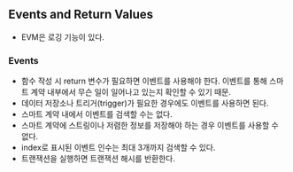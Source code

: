 ## Events and Return Values

- EVM은 로깅 기능이 있다.

### Events

- 함수 작성 시 return 변수가 필요하면 이벤트를 사용해야 한다. 이벤트를 통해 스마트 계약 내부에서 무슨 일이 일어나고 있는지 확인할 수 있기 때문.
- 데이터 저장소나 트리거(trigger)가 필요한 경우에도 이벤트를 사용하면 된다.
- 스마트 계약 내에서 이벤트를 검색할 수는 없다.
- 스마트 계약에 스트링이나 저렴한 정보를 저장해야 하는 경우 이벤트를 사용할 수 없다.
- index로 표시된 이벤트 인수는 최대 3개까지 검색할 수 있다.
- 트랜잭션을 실행하면 트랜잭션 해시를 반환한다.
